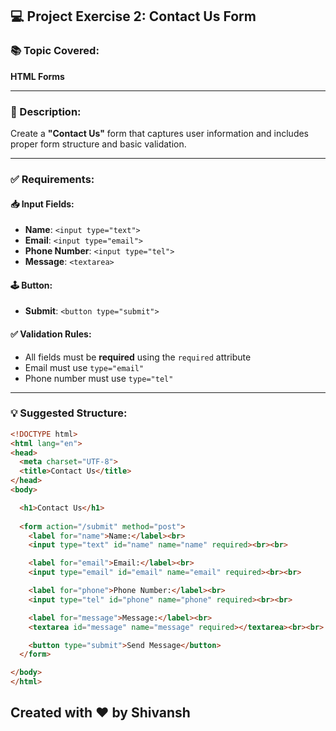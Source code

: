 ## 💻 Project Exercise 2: Contact Us Form

### 📚 Topic Covered:
**HTML Forms**

---

### 📝 Description:
Create a **"Contact Us"** form that captures user information and includes proper form structure and basic validation.

---

### ✅ Requirements:

#### 📥 Input Fields:
- **Name**: `<input type="text">`
- **Email**: `<input type="email">`
- **Phone Number**: `<input type="tel">`
- **Message**: `<textarea>`

#### 🕹️ Button:
- **Submit**: `<button type="submit">`

#### ✅ Validation Rules:
- All fields must be **required** using the `required` attribute
- Email must use `type="email"`
- Phone number must use `type="tel"`

---

### 💡 Suggested Structure:

```html
<!DOCTYPE html>
<html lang="en">
<head>
  <meta charset="UTF-8">
  <title>Contact Us</title>
</head>
<body>

  <h1>Contact Us</h1>
  
  <form action="/submit" method="post">
    <label for="name">Name:</label><br>
    <input type="text" id="name" name="name" required><br><br>

    <label for="email">Email:</label><br>
    <input type="email" id="email" name="email" required><br><br>

    <label for="phone">Phone Number:</label><br>
    <input type="tel" id="phone" name="phone" required><br><br>

    <label for="message">Message:</label><br>
    <textarea id="message" name="message" required></textarea><br><br>

    <button type="submit">Send Message</button>
  </form>

</body>
</html>
```

## Created with ❤️ by Shivansh 